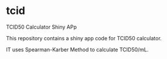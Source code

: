 # tcid
TCID50 Calculator Shiny APp


This repository contains a shiny app code for TCID50 calculator.

IT uses Spearman-Karber Method to calculate TCID50/mL.
